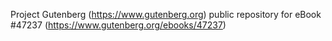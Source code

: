 Project Gutenberg (https://www.gutenberg.org) public repository for eBook #47237 (https://www.gutenberg.org/ebooks/47237)
